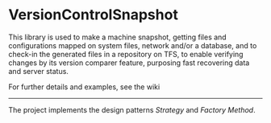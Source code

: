 # VersionControlSnapshot
This library is used to make a machine snapshot, getting files and configurations mapped on system files, network and/or a database, and to check-in the generated files in a repository on TFS, to enable verifying changes by its version comparer feature, purposing fast recovering data and server status.

For further details and examples, see the wiki

----------------------------------------------------------

The project implements the design patterns _Strategy_ and _Factory Method_.
